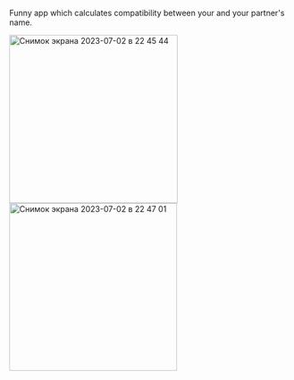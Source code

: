 Funny app which calculates compatibility between your and your partner's name.  

<img width="301" alt="Снимок экрана 2023-07-02 в 22 45 44" src="https://github.com/ArystanSh/NamesCompatibilityApp/assets/116955102/6320a333-85eb-477a-9488-78b7e4c1e0c8">
<img width="300" alt="Снимок экрана 2023-07-02 в 22 47 01" src="https://github.com/ArystanSh/NamesCompatibilityApp/assets/116955102/12f55e9b-1318-400c-bf16-fdd5324f2c93">

